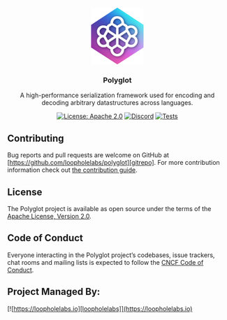 <br/>
<div align="center">
  <a href="https://github.com/loopholelabs/polyglot">
    <img src="images/logo.png" alt="Logo" width="120" height="130">
  </a>
  <h3 align="center">Polyglot</h3>
  <p align="center">
    A high-performance serialization framework used for encoding and decoding arbitrary datastructures across languages.
  </p>

  [![License: Apache 2.0](https://img.shields.io/badge/License-Apache%202.0-brightgreen.svg)](https://www.apache.org/licenses/LICENSE-2.0)
  [![Discord](https://dcbadge.vercel.app/api/server/JYmFhtdPeu?style=flat)](https://loopholelabs.io/discord)
  [![Tests](https://github.com/loopholelabs/polyglot/actions/workflows/tests.yaml/badge.svg)](https://github.com/loopholelabs/polyglot/actions/workflows/tests.yaml)
</div>

## Contributing

Bug reports and pull requests are welcome on GitHub at [https://github.com/loopholelabs/polyglot][gitrepo]. For more
contribution information check
out [the contribution guide](https://github.com/loopholelabs/polyglot/blob/master/CONTRIBUTING.md).

## License

The Polyglot project is available as open source under the terms of
the [Apache License, Version 2.0](http://www.apache.org/licenses/LICENSE-2.0).

## Code of Conduct

Everyone interacting in the Polyglot project’s codebases, issue trackers, chat rooms and mailing lists is expected to follow the [CNCF Code of Conduct](https://github.com/cncf/foundation/blob/master/code-of-conduct.md).

## Project Managed By:

[![https://loopholelabs.io][loopholelabs]](https://loopholelabs.io)

[gitrepo]: https://github.com/loopholelabs/polyglot
[loopholelabs]: https://cdn.loopholelabs.io/loopholelabs/LoopholeLabsLogo.svg
[loophomepage]: https://loopholelabs.io
